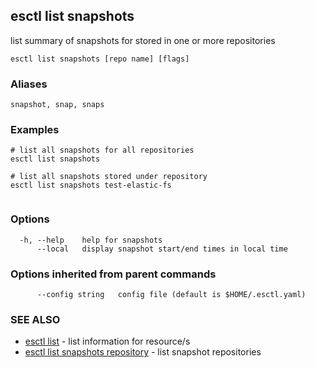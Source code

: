 ## esctl list snapshots

list summary of snapshots for stored in one or more repositories

```
esctl list snapshots [repo name] [flags]
```

### Aliases

```
snapshot, snap, snaps
```

### Examples

```
# list all snapshots for all repositories
esctl list snapshots

# list all snapshots stored under repository
esctl list snapshots test-elastic-fs
	
```

### Options

```
  -h, --help    help for snapshots
      --local   display snapshot start/end times in local time
```

### Options inherited from parent commands

```
      --config string   config file (default is $HOME/.esctl.yaml)
```

### SEE ALSO

* [esctl list](esctl_list.md)	 - list information for resource/s
* [esctl list snapshots repository](esctl_list_snapshots_repository.md)	 - list snapshot repositories


